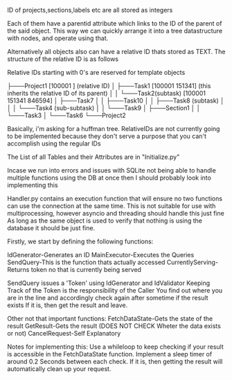 
ID of projects,sections,labels etc are all stored as integers

Each of them have a parentid attribute which links to the ID of the parent of the said object.
This way we can quickly arrange it into a tree datastructure with nodes, and operate using that.

Alternatively all objects also can have a relative ID thats stored as TEXT.
The structure of the relative ID is as follows

Relative IDs starting with 0's are reserved for template objects

├───Project1    [100001 ] (relative ID)
│   ├───Task1   [100001 151341] (this inherits the relative ID of its parent)
│   │   └───Task2(subtask) [100001 151341 846594]
│   ├───Task7
│   │   ├───Task10
│   │   ├───Task8 (subtask)
│   │   │   └───Task4     (sub-subtask) 
│   │   └───Task9
│   ├───Section1
│   │   └───Task3
│   └───Task6
└───Project2

Basically, i'm asking for a huffman tree.
RelativeIDs are not currently going to be implemented because they don't serve a purpose that you can't accomplish using the regular IDs

The List of all Tables and their Attributes are in "Initialize.py"













Incase we run into errors and issues with SQLite not being able to handle multiple functions using the DB at once
then I should probably look into implementing this

Handler.py contains an execution function that will ensure no two functions can use the connection at the same time.
This is not suitable for use with multiprocessing, however asyncio and threading should handle this just fine
As long as the same object is used to verify that nothing is using the database it should be just fine.

Firstly, we start by defining the following functions:

IdGenerator-Generates an ID
MainExecutor-Executes the Queries
SendQuery-This is the function thats actually accessed
CurrentlyServing-Returns token no that is currently being served

SendQuery issues a 'Token' using IdGenerator and IdValidator
Keeping Track of the Token is the responsibility of the Caller
You find out where you are in the line and accordingly check again after sometime if the result exists
If it is, then get the result and leave.

Other not that important functions:
FetchDataState-Gets the state of the result
GetResult-Gets the result (DOES NOT CHECK Wheter the data exists or not)
CancelRequest-Self Explanatory

Notes for implementing this:
Use a whileloop to keep checking if your result is accessible in the FetchDataState function.
Implement a sleep timer of around 0.2 Seconds between each check.
If it is, then getting the result will automatically clean up your request.